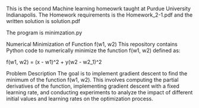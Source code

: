 This is the second Machine learning homeowrk taught at Purdue University Indianapolis. The Homework requirements is the Homework_2-1.pdf and the written solution is solution.pdf

The program is minimzation.py

Numerical Minimization of Function f(w1, w2)
This repository contains Python code to numerically minimize the function f(w1, w2) defined as:

f(w1, w2) = (x - w1)^2 + y(w2 - w2_1)^2

Problem Description
The goal is to implement gradient descent to find the minimum of the function f(w1, w2). This involves computing the partial derivatives of the function, implementing gradient descent with a fixed learning rate, and conducting experiments to analyze the impact of different initial values and learning rates on the optimization process.
